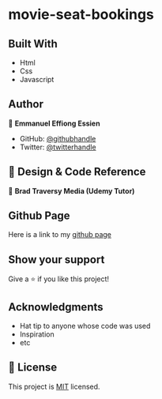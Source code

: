 # movie-seat-bookings

## Built With

- Html
- Css
- Javascript

## Author

👤 **Emmanuel Effiong Essien**

- GitHub: [@githubhandle](https://github.com/ehma90)
- Twitter: [@twitterhandle](https://twitter.com/ehma_essien)


## 🤝  Design & Code Reference

👤 **Brad Traversy Media (Udemy Tutor)**

## Github Page

Here is a link to my [github page](https://ehma90.github.io/form-validation/) 

## Show your support

Give a ⭐ if you like this project!

## Acknowledgments

- Hat tip to anyone whose code was used
- Inspiration
- etc

## 📝 License

This project is [MIT](./MIT.md) licensed.
